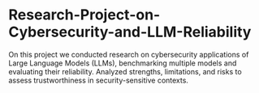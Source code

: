 # Research-Project-on-Cybersecurity-and-LLM-Reliability
On this project we conducted research on cybersecurity applications of Large Language Models (LLMs), benchmarking multiple models and evaluating their reliability. Analyzed strengths, limitations, and risks to assess trustworthiness in security-sensitive contexts.
